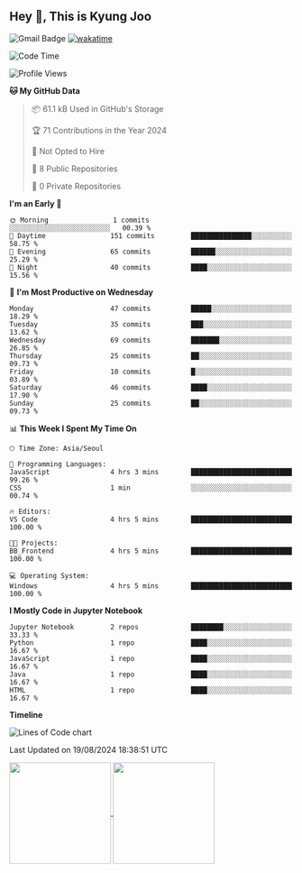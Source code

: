 
## Hey 👋, This is Kyung Joo

![Gmail Badge](https://img.shields.io/badge/Gmail-d14836?style=flat-square&logo=Gmail&logoColor=white&link=mailto:joou3982@gmail.com)
[![wakatime](https://wakatime.com/badge/user/018d1ca9-f45f-41c7-8716-a5f010f313d0.svg)](https://wakatime.com/@018d1ca9-f45f-41c7-8716-a5f010f313d0)


<!--START_SECTION:waka-->
![Code Time](http://img.shields.io/badge/Code%20Time-94%20hrs%2045%20mins-blue)

![Profile Views](http://img.shields.io/badge/Profile%20Views-0-blue)

**🐱 My GitHub Data** 

> 📦 61.1 kB Used in GitHub's Storage 
 > 
> 🏆 71 Contributions in the Year 2024
 > 
> 🚫 Not Opted to Hire
 > 
> 📜 8 Public Repositories 
 > 
> 🔑 0 Private Repositories 
 > 
**I'm an Early 🐤** 

```text
🌞 Morning                1 commits           ░░░░░░░░░░░░░░░░░░░░░░░░░   00.39 % 
🌆 Daytime                151 commits         ███████████████░░░░░░░░░░   58.75 % 
🌃 Evening                65 commits          ██████░░░░░░░░░░░░░░░░░░░   25.29 % 
🌙 Night                  40 commits          ████░░░░░░░░░░░░░░░░░░░░░   15.56 % 
```
📅 **I'm Most Productive on Wednesday** 

```text
Monday                   47 commits          █████░░░░░░░░░░░░░░░░░░░░   18.29 % 
Tuesday                  35 commits          ███░░░░░░░░░░░░░░░░░░░░░░   13.62 % 
Wednesday                69 commits          ███████░░░░░░░░░░░░░░░░░░   26.85 % 
Thursday                 25 commits          ██░░░░░░░░░░░░░░░░░░░░░░░   09.73 % 
Friday                   10 commits          █░░░░░░░░░░░░░░░░░░░░░░░░   03.89 % 
Saturday                 46 commits          ████░░░░░░░░░░░░░░░░░░░░░   17.90 % 
Sunday                   25 commits          ██░░░░░░░░░░░░░░░░░░░░░░░   09.73 % 
```


📊 **This Week I Spent My Time On** 

```text
🕑︎ Time Zone: Asia/Seoul

💬 Programming Languages: 
JavaScript               4 hrs 3 mins        █████████████████████████   99.26 % 
CSS                      1 min               ░░░░░░░░░░░░░░░░░░░░░░░░░   00.74 % 

🔥 Editors: 
VS Code                  4 hrs 5 mins        █████████████████████████   100.00 % 

🐱‍💻 Projects: 
BB_Frontend              4 hrs 5 mins        █████████████████████████   100.00 % 

💻 Operating System: 
Windows                  4 hrs 5 mins        █████████████████████████   100.00 % 
```

**I Mostly Code in Jupyter Notebook** 

```text
Jupyter Notebook         2 repos             ████████░░░░░░░░░░░░░░░░░   33.33 % 
Python                   1 repo              ████░░░░░░░░░░░░░░░░░░░░░   16.67 % 
JavaScript               1 repo              ████░░░░░░░░░░░░░░░░░░░░░   16.67 % 
Java                     1 repo              ████░░░░░░░░░░░░░░░░░░░░░   16.67 % 
HTML                     1 repo              ████░░░░░░░░░░░░░░░░░░░░░   16.67 % 
```



**Timeline**

![Lines of Code chart](https://raw.githubusercontent.com/kzoou2/kzoou2/main/assets/bar_graph.png)


 Last Updated on 19/08/2024 18:38:51 UTC
<!--END_SECTION:waka-->

<a href="https://github.com/kzoou2/github-readme-stats">
  <img height=180 align="center" src="https://github-readme-stats.vercel.app/api?username=kzoou2&show_icons=true&theme=ayu-mirage" />
</a>
<a href="https://github.com/anuraghazra/convoychat">
  <img height=180 align="center" src="https://github-readme-stats.vercel.app/api/top-langs?username=kzoou2&layout=compact&langs_count=8&card_width=320&theme=ayu-mirage" />
</a>


